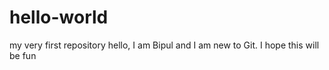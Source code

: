 # hello-world
my very first repository
hello, I  am Bipul and I am new to Git.
I hope this will be fun
